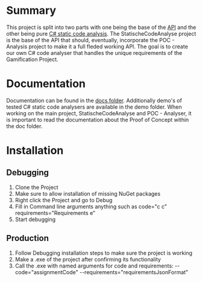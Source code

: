 ﻿# Summary
This project is split into two parts with one being the base of the [API](https://github.com/RichTee/KB-41-StaticCodeAnalyser/tree/master/Project/StatischeCodeAnalyse) and the other being pure [C# static code analysis](https://github.com/RichTee/KB-41-StaticCodeAnalyser/tree/master/Project/POC%20-%20Analyser). The StatischeCodeAnalyse project is the base of the API that should, eventually, incorporate the POC - Analysis project to make it a full fleded working API. The goal is to create our own C# code analyser that handles the unique requirements of the Gamification Project.

# Documentation
Documentation can be found in the [docs folder](https://github.com/RichTee/KB-41-StaticCodeAnalyser/tree/master/Project/Doc). Additionally demo's of tested C# static code analysers are available in the demo folder. When working on the main project, StatischeCodeAnalyse and POC - Analyser, it is important to read the documentation about the Proof of Concept within the doc folder.

# Installation
## Debugging
1. Clone the Project
2. Make sure to allow installation of missing NuGet packages
3. Right click the Project and go to Debug
4. Fill in Command line arguments anything such as code="c c" requirements="Requirements e"
5. Start debugging

## Production
1. Follow Debugging installation steps to make sure the project is working
2. Make a .exe of the project after confirming its functionality
3. Call the .exe with named arguments for code and requirements: --code="assignmentCode" --requirements="requirementsJsonFormat"
